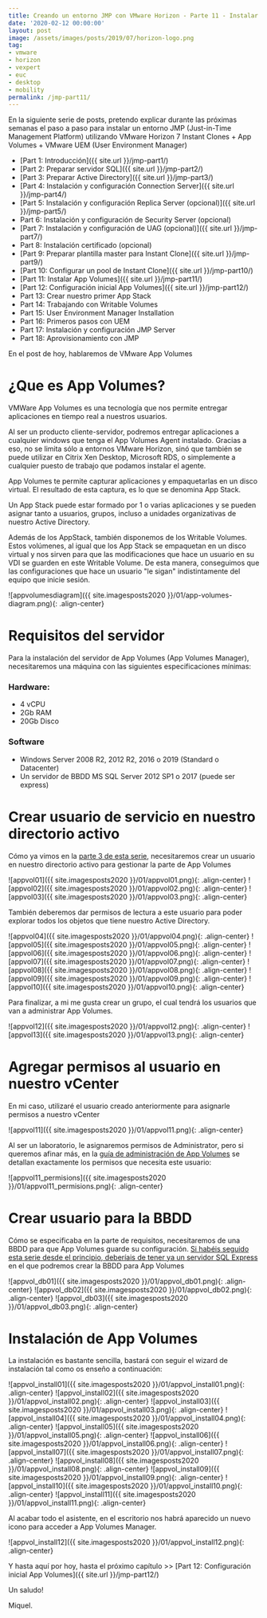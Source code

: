 ```yaml
---
title: Creando un entorno JMP con VMware Horizon - Parte 11 - Instalar App Volumes
date: '2020-02-12 00:00:00'
layout: post
image: /assets/images/posts/2019/07/horizon-logo.png
tag:
- vmware
- horizon
- vexpert
- euc
- desktop
- mobility
permalink: /jmp-part11/
---
```


En la siguiente serie de posts, pretendo explicar durante las próximas semanas el paso a paso para instalar un entorno JMP (Just-in-Time Management Platform) utilizando VMware Horizon 7 Instant Clones + App Volumes + VMware UEM (User Environment Manager) 

- [Part 1: Introducción]({{ site.url }}/jmp-part1/)
- [Part 2: Preparar servidor SQL]({{ site.url }}/jmp-part2/)
- [Part 3: Preparar Active Directory]({{ site.url }}/jmp-part3/)
- [Part 4: Instalación y configuración Connection Server]({{ site.url }}/jmp-part4/)
- [Part 5: Instalación y configuración Replica Server (opcional)]({{ site.url }}/jmp-part5/)
- Part 6: Instalación y configuración de Security Server (opcional)
- [Part 7: Instalación y configuración de UAG (opcional)]({{ site.url }}/jmp-part7/)
- Part 8: Instalación certificado (opcional)
- [Part 9: Preparar plantilla master para Instant Clone]({{ site.url }}/jmp-part9/)
- [Part 10: Configurar un pool de Instant Clone]({{ site.url }}/jmp-part10/)
- [Part 11: Instalar App Volumes]({{ site.url }}/jmp-part11/)
- [Part 12: Configuración inicial App Volumes]({{ site.url }}/jmp-part12/)
- Part 13: Crear nuestro primer App Stack
- Part 14: Trabajando con Writable Volumes
- Part 15: User Environment Manager Installation
- Part 16: Primeros pasos con UEM
- Part 17: Instalación y configuración JMP Server
- Part 18: Aprovisionamiento con JMP

En el post de hoy, hablaremos de VMware App Volumes

# ¿Que es App Volumes?

VMWare App Volumes es una tecnología que nos permite entregar aplicaciones en tiempo real a nuestros usuarios.

Al ser un producto cliente-servidor, podremos entregar aplicaciones a cualquier windows que tenga el App Volumes Agent instalado. Gracias a eso, no se limita sólo a entornos VMware Horizon, sinó que también se puede utilizar en Citrix Xen Desktop, Microsoft RDS, o simplemente a cualquier puesto de trabajo que podamos instalar el agente.

App Volumes te permite capturar aplicaciones y empaquetarlas en un disco virtual. El resultado de esta captura, es lo que se denomina App Stack.

Un App Stack puede estar formado por 1 o varias aplicaciones y se pueden asignar tanto a usuarios, grupos, incluso a unidades organizativas de nuestro Active Directory.

Además de los AppStack, también disponemos de los Writable Volumes. Estos volúmenes, al igual que los App Stack se empaquetan en un disco virtual y nos sirven para que las modificaciones que hace un usuario en su VDI se guarden en este Writable Volume. De esta manera, conseguimos que las configuraciones que hace un usuario "le sigan" indistintamente del equipo que inicie sesión.

![appvolumesdiagram]({{ site.imagesposts2020 }}/01/app-volumes-diagram.png){: .align-center}

# Requisitos del servidor

Para la instalación del servidor de App Volumes (App Volumes Manager), necesitaremos una máquina con las siguientes especificaciones mínimas:

### Hardware:

- 4 vCPU
- 2Gb RAM
- 20Gb Disco

### Software

- Windows Server 2008 R2, 2012 R2, 2016 o 2019 (Standard o Datacenter)
- Un servidor de BBDD MS SQL Server 2012 SP1 o 2017 (puede ser express)

# Crear usuario de servicio en nuestro directorio activo

Cómo ya vimos en la [parte 3 de esta serie](https://miquelmariano.github.io/jmp-part3/), necesitaremos crear un usuario en nuestro directorio activo para gestionar la parte de App Volumes

![appvol01]({{ site.imagesposts2020 }}/01/appvol01.png){: .align-center}
![appvol02]({{ site.imagesposts2020 }}/01/appvol02.png){: .align-center}
![appvol03]({{ site.imagesposts2020 }}/01/appvol03.png){: .align-center}

También deberemos dar permisos de lectura a este usuario para poder explorar todos los objetos que tiene nuestro Active Directory.

![appvol04]({{ site.imagesposts2020 }}/01/appvol04.png){: .align-center}
![appvol05]({{ site.imagesposts2020 }}/01/appvol05.png){: .align-center}
![appvol06]({{ site.imagesposts2020 }}/01/appvol06.png){: .align-center}
![appvol07]({{ site.imagesposts2020 }}/01/appvol07.png){: .align-center}
![appvol08]({{ site.imagesposts2020 }}/01/appvol08.png){: .align-center}
![appvol09]({{ site.imagesposts2020 }}/01/appvol09.png){: .align-center}
![appvol10]({{ site.imagesposts2020 }}/01/appvol10.png){: .align-center}

Para finalizar, a mi me gusta crear un grupo, el cual tendrá los usuarios que van a administrar App Volumes.

![appvol12]({{ site.imagesposts2020 }}/01/appvol12.png){: .align-center}
![appvol13]({{ site.imagesposts2020 }}/01/appvol13.png){: .align-center}

# Agregar permisos al usuario en nuestro vCenter

En mi caso, utilizaré el usuario creado anteriormente para asignarle permisos a nuestro vCenter

![appvol11]({{ site.imagesposts2020 }}/01/appvol11.png){: .align-center}

Al ser un laboratorio, le asignaremos permisos de Administrator, pero si queremos afinar más, en la [guía de administración de App Volumes](https://docs.vmware.com/en/VMware-App-Volumes/2.16/App-Volumes-Admin-Guide-216.pdf) se detallan exactamente los permisos que necesita este usuario:

![appvol11_permisions]({{ site.imagesposts2020 }}/01/appvol11_permisions.png){: .align-center}

# Crear usuario para la BBDD

Cómo se especificaba en la parte de requisitos, necesitaremos de una BBDD para que App Volumes guarde su configuración. [Si habéis seguido esta serie desde el principio, deberíais de tener ya un servidor SQL Express](https://miquelmariano.github.io/jmp-part2/) en el que podremos crear la BBDD para App Volumes

![appvol_db01]({{ site.imagesposts2020 }}/01/appvol_db01.png){: .align-center}
![appvol_db02]({{ site.imagesposts2020 }}/01/appvol_db02.png){: .align-center}
![appvol_db03]({{ site.imagesposts2020 }}/01/appvol_db03.png){: .align-center}

# Instalación de App Volumes

La instalación es bastante sencilla, bastará con seguir el wizard de instalación tal como os enseño a continuación:

![appvol_install01]({{ site.imagesposts2020 }}/01/appvol_install01.png){: .align-center}
![appvol_install02]({{ site.imagesposts2020 }}/01/appvol_install02.png){: .align-center}
![appvol_install03]({{ site.imagesposts2020 }}/01/appvol_install03.png){: .align-center}
![appvol_install04]({{ site.imagesposts2020 }}/01/appvol_install04.png){: .align-center}
![appvol_install05]({{ site.imagesposts2020 }}/01/appvol_install05.png){: .align-center}
![appvol_install06]({{ site.imagesposts2020 }}/01/appvol_install06.png){: .align-center}
![appvol_install07]({{ site.imagesposts2020 }}/01/appvol_install07.png){: .align-center}
![appvol_install08]({{ site.imagesposts2020 }}/01/appvol_install08.png){: .align-center}
![appvol_install09]({{ site.imagesposts2020 }}/01/appvol_install09.png){: .align-center}
![appvol_install10]({{ site.imagesposts2020 }}/01/appvol_install10.png){: .align-center}
![appvol_install11]({{ site.imagesposts2020 }}/01/appvol_install11.png){: .align-center}

Al acabar todo el asistente, en el escritorio nos habrá aparecido un nuevo icono para acceder a App Volumes Manager.

![appvol_install12]({{ site.imagesposts2020 }}/01/appvol_install12.png){: .align-center}

Y hasta aquí por hoy, hasta el próximo capítulo >> [Part 12: Configuración inicial App Volumes]({{ site.url }}/jmp-part12/)

Un saludo!

Miquel.


